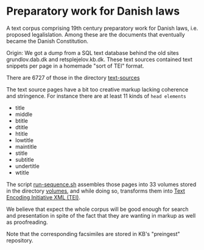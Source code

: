 # Preparatory work for Danish laws

A text corpus comprising 19th century preparatory work for Danish laws, i.e. proposed
legalislation.  Among these are the documents that eventually became the
Danish Constitution.

Origin: We got a dump from a SQL text database behind the old sites 
grundlov.dab.dk and retsplejelov.kb.dk.  These text sources contained
text snippets per page in a homemade "sort of TEI" format.

There are 6727 of those in the directory [text-sources](text-sources)

The text source pages have a bit too creative markup lacking coherence
and stringence. For instance there are at least 11 kinds of `head elements`

* title
* middle
* btitle
* dtitle
* htitle
* lowtitle
* maintitle
* stitle
* subtitle
* undertitle
* wtitle

The script [run-sequence.sh](run-sequence.sh) assembles those pages
into 33 volumes stored in the directory [volumes](volumes), and while
doing so, transforms them into [Text Encoding Initiative XML
(TEI)](https://tei-c.org/release/doc/tei-p5-doc/en/html/index.html).

We believe that expect the whole corpus will be good enough for search and
presentation in spite of the fact that they are wanting in markup as
well as proofreading.

Note that the corresponding facsimiles are stored in KB's "preingest" repository.